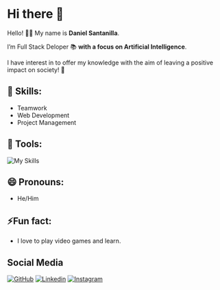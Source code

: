 # Hi there 👋

Hello! 👋🏻 My name is **Daniel Santanilla**.

I’m Full Stack Deloper 📚 **with a focus on Artificial Intelligence**.

I have interest in to offer my knowledge with the aim of leaving a positive impact on society! 🙋

## 🚀 Skills:

* Teamwork
* Web Development
* Project Management

## 🧰 Tools:

![My Skills](https://skillicons.dev/icons?i=html,css,js,typescript,react,tailwind,bootstrap,figma,git,github,githubactions,vscode,idea,pycharm,py,fastapi,tensorflow,java,maven,gradle,spring,graphql,postman,md,latex,mysql,mongodb,dynamodb,elasticsearch,windows,bash,linux,docker,terraform,aws,azure&perline=12)

## 😄 Pronouns:

* He/Him

## ⚡Fun fact:

* I love to play video games and learn.

## Social Media

[![GitHub](https://skillicons.dev/icons?i=github)](https://www.github.com/ELS4NTA/) [![Linkedin](https://skillicons.dev/icons?i=linkedin)](https://www.linkedin.com/in/daniel-antonio-santanilla-arias-els4nta/) [![Instagram](https://skillicons.dev/icons?i=instagram)](https://www.instagram.com/daniel_antoni03/)

